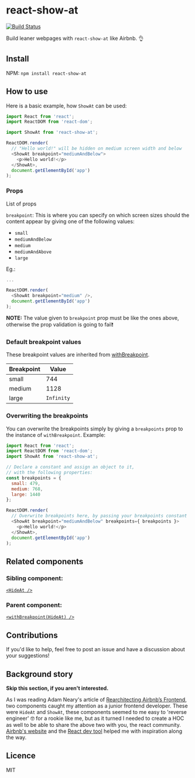 # react-show-at

[![Build Status](https://travis-ci.org/kristof0425/react-show-at.svg?branch=master)](https://travis-ci.org/kristof0425/react-show-at)

Build leaner webpages with `react-show-at` like Airbnb. 👌

## Install

NPM:
`npm install react-show-at`

## How to use

Here is a basic example, how `ShowAt` can be used:

```js
import React from 'react';
import ReactDOM from 'react-dom';

import ShowAt from 'react-show-at';

ReactDOM.render(
  // "Hello world!" will be hidden on medium screen width and below
  <ShowAt breakpoint="mediumAndBelow">
    <p>Hello world!</p>
  </ShowAt>,
  document.getElementById('app')
);

```

### Props
List of props

`breakpoint`: This is where you can specify on which screen sizes should the content appear by giving one of the following values:
- `small`
- `mediumAndBelow`
- `medium`
- `mediumAndAbove`
- `large`

Eg.:

```js
...

ReactDOM.render(
  <ShowAt breakpoint="medium" />,
  document.getElementById('app')
);
```

**NOTE:** The value given to `breakpoint` prop must be like the ones above, otherwise the prop validation is going to fail❗️

### Default breakpoint values
These breakpoint values are inherited from [withBreakpoint](https://github.com/kristof0425/react-with-breakpoints).

Breakpoint | Value
--- | ---
small | 744
medium | 1128
large | `Infinity`

### Overwriting the breakpoints

You can overwrite the breakpoints simply by giving a `breakpoints` prop to the instance of `withBreakpoint`.
Example:

```js
import React from 'react';
import ReactDOM from 'react-dom';
import ShowAt from 'react-show-at';

// Declare a constant and assign an object to it,
// with the following properties:
const breakpoints = {
  small: 479,
  medium: 768,
  large: 1440
};

ReactDOM.render(
  // Overwrite breakpoints here, by passing your breakpoints constant
  <ShowAt breakpoint="mediumAndBelow" breakpoints={ breakpoints }>
    <p>Hello world!</p>
  </ShowAt>,
  document.getElementById('app')
);
```

## Related components

### Sibling component:
[`<HideAt />`](https://github.com/kristof0425/react-hide-at)

### Parent component:
[`<withBreakpoint(HideAt) />`](https://github.com/kristof0425/react-with-breakpoints)

## Contributions

If you'd like to help, feel free to post an issue and have a discussion about your suggestions!

## Background story

**Skip this section, if you aren't interested.**

As I was reading Adam Neary's article of [Rearchitecting Airbnb’s Frontend](https://medium.com/airbnb-engineering/rearchitecting-airbnbs-frontend-5e213efc24d2), two components caught my attention as a junior frontend developer. These were `HideAt` and `ShowAt`, these components seemed to me easy to 'reverse engineer' 🤓 for a rookie like me, but as it turned I needed to create a HOC as well to be able to share the above two with you, the react community. [Airbnb's website](https://aribnb.com) and the [React dev tool](https://chrome.google.com/webstore/detail/react-developer-tools/fmkadmapgofadopljbjfkapdkoienihi) helped me with inspiration along the way.

## Licence
MIT
